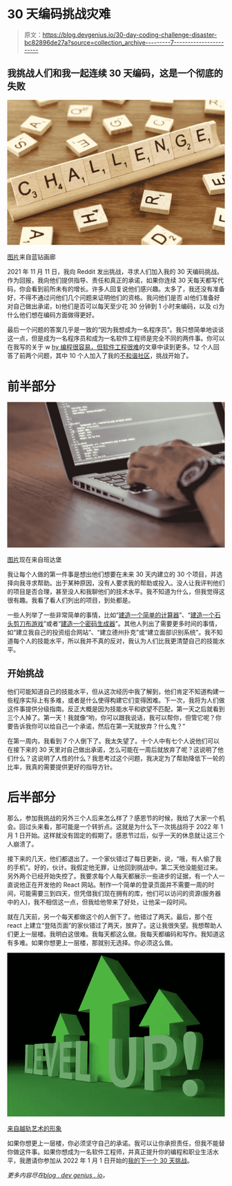 # 30 天编码挑战灾难

> 原文：<https://blog.devgenius.io/30-day-coding-challenge-disaster-bc82896de27a?source=collection_archive---------7----------------------->

## 我挑战人们和我一起连续 30 天编码，这是一个彻底的失败

![](img/d2c34d4b0dc71e17fe9ea0608fdd4365.png)

[图片](https://www.thebluediamondgallery.com/wooden-tile/c/challenge.html)来自蓝钻画廊

2021 年 11 月 11 日，我向 Reddit 发出挑战，寻求人们加入我的 30 天编码挑战。作为回报，我向他们提供指导、责任和真正的承诺，如果你连续 30 天每天都写代码，你会看到前所未有的增长。许多人回复说他们感兴趣。太多了，我还没有准备好，不得不通过问他们几个问题来证明他们的资格。我问他们是否 a)他们准备好对自己做出承诺，b)他们是否可以每天至少花 30 分钟到 1 小时来编码，以及 c)为什么他们想在编码方面做得更好。

最后一个问题的答案几乎是一致的“因为我想成为一名程序员”。我只想简单地谈谈这一点，但是成为一名程序员和成为一名软件工程师是完全不同的两件事。你可以在我写的关于 w [hy 编程很容易，但软件工程很难](/why-programming-is-easy-but-software-engineering-is-hard-90019fd78ed5)的文章中读到更多。12 个人回答了前两个问题，其中 10 个人加入了我的[不和谐社区](https://discord.gg/wXEYZFW73s)，挑战开始了。

# 前半部分

![](img/def0a226a5a37e7e6c86d806ce3aae64.png)

[图片](https://www.bundabergnow.com/2019/10/25/tech-talk-all-you-need-to-know-about-coding/)现在来自班达堡

我让每个人做的第一件事是想出他们想要在未来 30 天内建立的 30 个项目，并选择向我寻求帮助。出于某种原因，没有人要求我的帮助或投入。没人让我评判他们的项目是否合理，甚至没人和我聊他们的技术水平。我不知道为什么，但我觉得这很有趣。我看了看人们列出的项目，到处都是。

一些人列举了一些非常简单的事情，比如“[建造一个简单的计算器](https://pythonalgos.com/2021/11/30/super-simple-python-simple-calculator/)”、“[建造一个石头剪刀布游戏](https://pythonalgos.com/2021/11/26/super-simple-python-rock-paper-scissors/)”或者“[建造一个密码生成器](https://pythonalgos.com/2021/11/29/super-simple-python-password-generator/)”。其他人列出了需要更多时间的事情，如“建立我自己的投资组合网站”、“建立德州扑克”或“建立面部识别系统”。我不知道每个人的技能水平，所以我并不真的反对，我认为人们比我更清楚自己的技能水平。

## 开始挑战

他们可能知道自己的技能水平，但从这次经历中我了解到，他们肯定不知道构建一些程序实际上有多难，或者是什么使得构建它们变得困难。下一次，我将为人们做这件事提供分级指南。反正大概是因为技能水平和欲望不匹配，第一天之后就看到三个人掉了。第一天！我就像“哟，你可以跟我说话，我可以帮你，但管它呢？你要告诉我你可以给自己一个承诺，然后在第一天就放弃？什么鬼？”

在第一周内，我看到 7 个人倒下了。我太失望了。十个人中有七个人说他们可以在接下来的 30 天里对自己做出承诺，怎么可能在一周后就放弃了呢？这说明了他们什么？这说明了人性的什么？我思考过这个问题，我决定为了帮助降低下一轮的比率，我真的需要提供更好的指导方针。

# 后半部分

那么，参加我挑战的另外三个人后来怎么样了？感恩节的时候，我给了大家一个机会。回过头来看，那可能是一个转折点。这就是为什么下一次挑战将于 2022 年 1 月 1 日开始。这样就没有固定的假期了。感恩节过后，似乎一天的休息就让这三个人崩溃了。

接下来的几天，他们都退出了。一个家伙错过了每日更新，说，“哦，有人偷了我的手机”。好的，伙计。我假定他无罪，让他回到挑战中。第二天他没能挺过来。另外两个已经开始失控了。我要求每个人每天都展示一些进步的证据，有一个人一直说他正在开发他的 React 网站。制作一个简单的登录页面并不需要一周的时间，可能需要三到四天，但凭借我们现在拥有的库，他们可以访问的资源(服务器中的人)，我不相信这一点，但我给他带来了好处，让他呆一段时间。

就在几天前，另一个每天都做这个的人倒下了。他错过了两天。最后，那个在 react 上建立“登陆页面”的家伙错过了两天，放弃了。这让我很失望。我想帮助人们更上一层楼。我明白这很难。我每天都这么做。我每天都编码和写作。我知道这有多难。如果你想更上一层楼，那就别无选择。你必须这么做。

![](img/afb0e1a1fd56bfc699c3227a137a1b7e.png)

[来自越轨艺术的形象](https://www.deviantart.com/niytx/art/Level-Up-252551601)

如果你想更上一层楼，你必须坚守自己的承诺。我可以让你承担责任，但我不能替你做这件事。如果你想成为一名软件工程师，并真正提升你的编程和职业生活水平，我邀请你参加从 2022 年 1 月 1 日开始的[我的下一个 30 天挑战](https://discord.gg/ysARSHdkcF)。

*更多内容尽在*[*blog . dev genius . io*](http://blog.devgenius.io)*。*